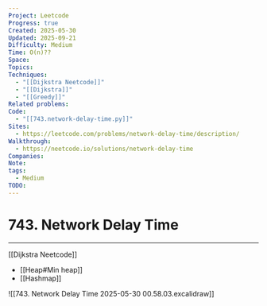 ```yaml
---
Project: Leetcode
Progress: true
Created: 2025-05-30
Updated: 2025-09-21
Difficulty: Medium
Time: O(n)??
Space:
Topics:
Techniques:
  - "[[Dijkstra Neetcode]]"
  - "[[Dijkstra]]"
  - "[[Greedy]]"
Related problems:
Code:
  - "[[743.network-delay-time.py]]"
Sites:
  - https://leetcode.com/problems/network-delay-time/description/
Walkthrough:
  - https://neetcode.io/solutions/network-delay-time
Companies:
Note:
tags:
  - Medium
TODO:
---
```

# 743. Network Delay Time
---
[[Dijkstra Neetcode]]
- [[Heap#Min heap]]
- [[Hashmap]]

![[743. Network Delay Time 2025-05-30 00.58.03.excalidraw]]
